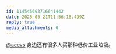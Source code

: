```yaml
---
id: 114545693716641442
date: 2025-05-21T11:56:18.439Z
reply: true
media_attachments: 0
---
```


[@acevs](https://mastodon.social/@acevs) 身边还有很多人买那种低价工业垃圾。


